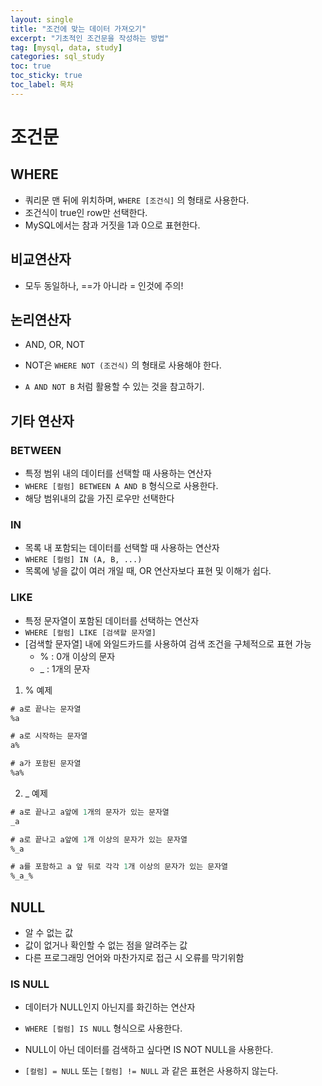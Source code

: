 ```yaml
---
layout: single
title: "조건에 맞는 데이터 가져오기"
excerpt: "기초적인 조건문을 작성하는 방법"
tag: [mysql, data, study]
categories: sql_study
toc: true
toc_sticky: true
toc_label: 목차
---
```


# 조건문

## WHERE

- 쿼리문 맨 뒤에 위치하며, `WHERE [조건식]` 의 형태로 사용한다.
- 조건식이 true인 row만 선택한다.
- MySQL에서는 참과 거짓을 1과 0으로 표현한다.



## 비교연산자

- 모두 동일하나, ==가 아니라 = 인것에 주의!



## 논리연산자

- AND, OR, NOT
- NOT은 `WHERE NOT (조건식)` 의 형태로 사용해야 한다.

- `A AND NOT B`  처럼 활용할 수 있는 것을 참고하기.





## 기타 연산자



### BETWEEN

- 특정 범위 내의 데이터를 선택할 때 사용하는 연산자
- `WHERE [컬럼] BETWEEN A AND B`  형식으로 사용한다.
- 해당 범위내의 값을 가진 로우만 선택한다

 

### IN

- 목록 내 포함되는 데이터를 선택할 때 사용하는 연산자
- `WHERE [컬럼] IN (A, B, ...)`
- 목록에 넣을 값이 여러 개일 때, OR 연산자보다 표현 및 이해가 쉽다.



### LIKE 

- 특정 문자열이 포함된 데이터를 선택하는 연산자
- `WHERE [컬럼] LIKE [검색할 문자열]`
- [검색할 문자열] 내에 와일드카드를 사용하여 검색 조건을 구체적으로 표현 가능
  - %  : 0개 이상의 문자
  - _ : 1개의 문자



1. % 예제 

```sql
# a로 끝나는 문자열
%a

# a로 시작하는 문자열
a%

# a가 포함된 문자열
%a%
```



2. _  예제

```sql
# a로 끝나고 a앞에 1개의 문자가 있는 문자열
_a

# a로 끝나고 a앞에 1개 이상의 문자가 있는 문자열
%_a

# a를 포함하고 a 앞 뒤로 각각 1개 이상의 문자가 있는 문자열
%_a_%
```





## NULL

- 알 수 없는 값
- 값이 없거나 확인할 수 없는 점을 알려주는 값
- 다른 프로그래밍 언어와 마찬가지로 접근 시 오류를 막기위함



### IS NULL

- 데이터가 NULL인지 아닌지를 화긴하는 연산자

- `WHERE [컬럼] IS NULL`  형식으로 사용한다.
- NULL이 아닌 데이터를 검색하고 싶다면 IS NOT NULL을 사용한다.
- `[컬럼] = NULL` 또는 `[컬럼] != NULL` 과 같은 표현은 사용하지 않는다.
